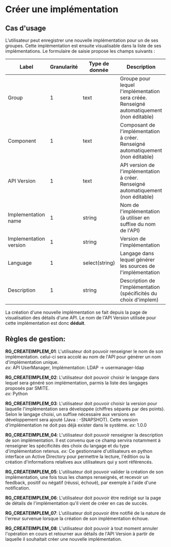 # Créer une implémentation
## Cas d'usage
L’utilisateur peut enregistrer une nouvelle implémentation pour un de ses groupes. Cette implémentation est ensuite visualisable dans la liste de ses implémentations.
Le formulaire de saisie propose les champs suivants :

| Label               | Granularité | Type de donnée | Description                                                     | Exemples                             |
|---------------------|-------------|----------------|-----------------------------------------------------------------|--------------------------------------|
| Group          | 1           | text | Groupe pour lequel l'implémentation sera créée. Renseigné automatiquement (non éditable)               | MSM/WP1                                  |
| Component          | 1           | text | Composant de l'implémentation à créer. Renseigné automatiquement (non éditable)               |  TrainManager                                 |
| API Version          | 1           | text | API version de l'implémentation à créer. Renseigné automatiquement (non éditable)               | 1.0.0-SNAPSHOT                                  |
| Implementation name | 1           | string         | Nom de l'implémentation (à utiliser en suffixe du nom de l'API) | RabbitMQ - MessageControllerRabbitMQ |
| Implementation version | 1           | string         | Version de l'implémentation | 1.0.0 |
| Language            | 1           | select(string) | Langage dans lequel générer les sources de l'implémentation     | Python                               |
| Description         | 1           | string         | Description de l'implémentation (spécificités du choix d'implem)| Controleur de msg utilisant RabbitMQ |

La création d'une nouvelle implémentation se fait depuis la page de visualisation des détails d'une API.
Le nom de l'API Version utilisée pour cette implémentation est donc **déduit**.


## Règles de gestion:

**RG_CREATEIMPLEM_01**: L'utilisateur doit pouvoir renseigner le nom de son implémentation. celui-ci sera accolé au nom de l'API pour générer un nom d'implémentation unique.  
*ex:* API UserManager, Implémentation: LDAP -> usermanager-ldap

**RG_CREATEIMPLEM_02**: L'utilisateur doit pouvoir choisir le langage dans lequel sera généré son implémentation, parmis la liste des langages proposés par SMITE.  
*ex:* Python

**RG_CREATEIMPLEM_03**: L'utilisateur doit pouvoir choisir la version pour laquelle l'implémentation sera développée (chiffres séparés par des points). Selon le langage choisi, un suffixe nécessaire aux versions en développement sera ajouté (Java : -SNAPSHOT). 
Cette version d'implémentation ne doit pas déjà exister dans le système.
*ex:* 1.0.0

**RG_CREATEIMPLEM_04**: L'utilisateur doit pouvoir renseigner la description de son implémentation. Il est convenu que ce champ servira notamment à renseigner les spécificités des choix du langage et du type d'implémentation retenus.
*ex:* Ce gestionnaire d'utilisateurs en python interface un Active Directory pour permettre la lecture, l'édition ou la création d'informations relatives aux utilisateurs qui y sont référencés.

**RG_CREATEIMPLEM_05**: L'utilisateur doit pouvoir valider la création de son implémentation, une fois tous les champs renseignés, et recevoir un feedback, positif ou négatif (réussi, échoué), par exemple à l'aide d'une notification.

**RG_CREATEIMPLEM_06**: L'utilisateur doit pouvoir être redirigé sur la page de détails de l'implémentation qu'il vient de créer en cas de succès.

**RG_CREATEIMPLEM_07**: L'utilisateur doit pouvoir être notifié de la nature de l'erreur survenue lorsque la création de son implémentation échoue.

**RG_CREATEIMPLEM_08**: L'utilisateur doit pouvoir à tout moment annuler l'opération en cours et retourner aux détails de l'API Version à partir de laquelle il souhaitait créer une nouvelle implémentation.